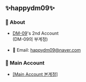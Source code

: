 ## ✨️happydm09✨️
### 🪪 About
- <a href='https://github.com/DM-09'>DM-09</a>'s 2nd Account
<br>(DM-09의 부계정)<br><br>
- 📧 Email: happydm09@naver.com
### 👤 Main Account
- <a href='https://github.com/DM-09'>[Main Account 본계정]</a>
